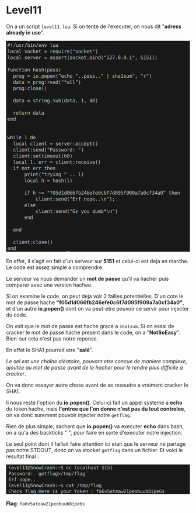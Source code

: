 # Level11
On a un script `level11.lua`. Si on tente de l'executer, on nous dit "**adress already in use**".

![*content.png*](./content.png)

En effet, il s'agit en fait d'un serveur sur **5151** et celui-ci est deja en marche. Le code est assez simple a comprendre.

Le serveur va nous demander un **mot de passe** qu'il va hacher puis comparer avec une version hachee.

Si on examine le code, on peut deja voir 2 failles potentielles. D'un cote le mot de passe hache **"f05d1d066fb246efe0c6f7d095f909a7a0cf34a0"**, et d'un autre **io.popen()** dont on va peut-etre pouvoir ce servir pour injecter du code.

On voit que le mot de passe est hache grace a  `sha1sum`. Si on essai de cracker le mot de passe hache present dans le code, on a "**NotSoEasy**".  Bien-sur cela n'est pas notre reponse.

En effet le SHA1 pourrait etre "**salé**".

*Le sel est une chaîne aléatoire, pouvant etre concue de maniere complexe, ajoutée au mot de passe avant de le hacher pour le rendre plus difficile à cracker*.

On va donc essayer autre chose avant de se resoudre a vraiment cracker le SHA1.

Il nous reste l'option du **io.popen()**. Celui-ci fait un appel systeme a  **echo** du token hache, mais **l'entree que l'on donne n'est pas du tout controlee**, on va donc surement pouvoir injecter notre `getflag`.

Rien de plus simple, sachant que **io.popen()** va executer **echo** dans bash, on a qu'a des backticks "`", pour faire en sorte d'executer notre injection.

Le seul point dont il faillait faire attention ici etait que le serveur ne partage pas notre STDOUT, donc on va stocker `getflag` dans un fichier. Et voici le resultat final :

![*result.png*](./result.png)

**Flag**: `fa6v5ateaw21peobuub8ipe6s`



